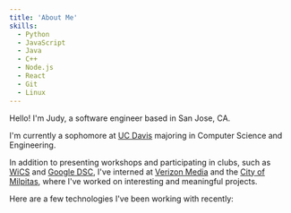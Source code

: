 ```yaml
---
title: 'About Me'
skills:
  - Python
  - JavaScript
  - Java
  - C++
  - Node.js
  - React
  - Git
  - Linux
---
```


Hello! I'm Judy, a software engineer based in San Jose, CA.

I'm currently a sophomore at [UC Davis](https://www.ucdavis.edu/) majoring in Computer Science and Engineering.

In addition to presenting workshops and participating in clubs, such as [WiCS](https://www.facebook.com/DavisWICS/) and [Google DSC](https://dsc.community.dev/), I've interned at [Verizon Media](https://www.verizonmedia.com/) and the [City of Milpitas](http://www.ci.milpitas.ca.gov/), where I've worked on interesting and meaningful projects.

Here are a few technologies I've been working with recently:
